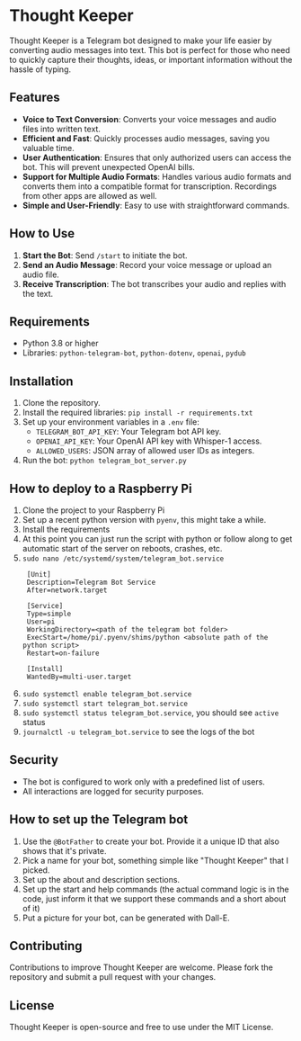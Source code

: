 # Thought Keeper

Thought Keeper is a Telegram bot designed to make your life easier by converting audio messages into text. This bot is
perfect for those who need to quickly capture their thoughts, ideas, or important information without the hassle of
typing.

## Features

- **Voice to Text Conversion**: Converts your voice messages and audio files into written text.
- **Efficient and Fast**: Quickly processes audio messages, saving you valuable time.
- **User Authentication**: Ensures that only authorized users can access the bot. This will prevent unexpected
  OpenAI bills.
- **Support for Multiple Audio Formats**: Handles various audio formats and converts them into a compatible format
  for transcription. Recordings from other apps are allowed as well.
- **Simple and User-Friendly**: Easy to use with straightforward commands.

## How to Use

1. **Start the Bot**: Send `/start` to initiate the bot.
2. **Send an Audio Message**: Record your voice message or upload an audio file.
3. **Receive Transcription**: The bot transcribes your audio and replies with the text.

## Requirements

- Python 3.8 or higher
- Libraries: `python-telegram-bot`, `python-dotenv`, `openai`, `pydub`

## Installation

1. Clone the repository.
2. Install the required libraries: `pip install -r requirements.txt`
3. Set up your environment variables in a `.env` file:
    - `TELEGRAM_BOT_API_KEY`: Your Telegram bot API key.
    - `OPENAI_API_KEY`: Your OpenAI API key with Whisper-1 access.
    - `ALLOWED_USERS`: JSON array of allowed user IDs as integers.
4. Run the bot: `python telegram_bot_server.py`

## How to deploy to a Raspberry Pi

1. Clone the project to your Raspberry Pi
2. Set up a recent python version with `pyenv`, this might take a while.
3. Install the requirements
4. At this point you can just run the script with python or follow along to get automatic start of the server on
   reboots, crashes, etc.
5. `sudo nano /etc/systemd/system/telegram_bot.service`
   ```shell
    [Unit]
    Description=Telegram Bot Service
    After=network.target
    
    [Service]
    Type=simple
    User=pi
    WorkingDirectory=<path of the telegram bot folder>
    ExecStart=/home/pi/.pyenv/shims/python <absolute path of the python script>
    Restart=on-failure
    
    [Install]
    WantedBy=multi-user.target
    ```
6. `sudo systemctl enable telegram_bot.service`
7. `sudo systemctl start telegram_bot.service`
8. `sudo systemctl status telegram_bot.service`, you should see `active` status
9. `journalctl -u telegram_bot.service` to see the logs of the bot

## Security

- The bot is configured to work only with a predefined list of users.
- All interactions are logged for security purposes.

## How to set up the Telegram bot

1. Use the `@BotFather` to create your bot. Provide it a unique ID that also shows that it's private.
2. Pick a name for your bot, something simple like "Thought Keeper" that I picked.
3. Set up the about and description sections.
4. Set up the start and help commands (the actual command logic is in the code, just inform it that we support these
   commands and a short about of it)
5. Put a picture for your bot, can be generated with Dall-E.

## Contributing

Contributions to improve Thought Keeper are welcome. Please fork the repository and submit a pull request with your
changes.

## License

Thought Keeper is open-source and free to use under the MIT License.
